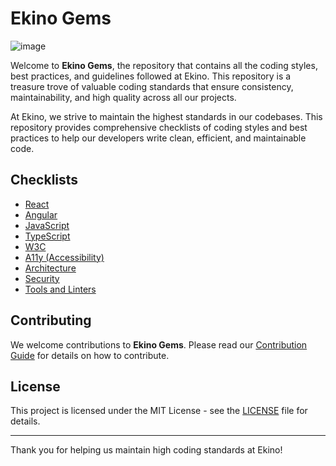 # Ekino Gems

![image](https://github.com/ekino/gems/assets/1331451/f7aef00e-f722-44eb-b211-cd9ce6ac2657)

Welcome to **Ekino Gems**, the repository that contains all the coding styles, best practices, and guidelines followed at Ekino. This repository is a treasure trove of valuable coding standards that ensure consistency, maintainability, and high quality across all our projects.

At Ekino, we strive to maintain the highest standards in our codebases. This repository provides comprehensive checklists of coding styles and best practices to help our developers write clean, efficient, and maintainable code.

## Checklists

- [React](react/README.md)
- [Angular](angular/README.md)
- [JavaScript](javascript/README.md)
- [TypeScript](typescript/README.md)
- [W3C](w3c/README.md)
- [A11y (Accessibility)](a11y/README.md)
- [Architecture](architecture/README.md)
- [Security](security/README.md)
- [Tools and Linters](tools-linters/README.md)

## Contributing
We welcome contributions to **Ekino Gems**. Please read our [Contribution Guide](https://github.com/ekino/gems/wiki/Contribution-Guide) for details on how to contribute.

## License
This project is licensed under the MIT License - see the [LICENSE](LICENSE) file for details.

---

Thank you for helping us maintain high coding standards at Ekino!
